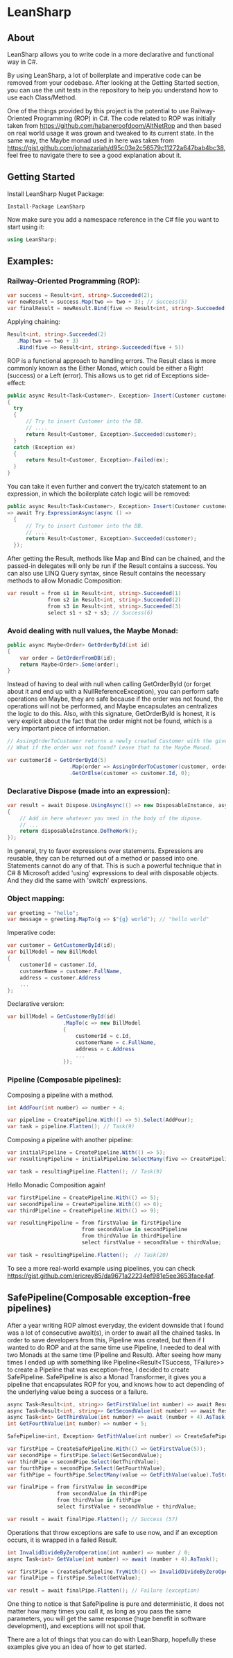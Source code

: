# LeanSharp

## About
LeanSharp allows you to write code in a more declarative and functional way in C#.

By using LeanSharp, a lot of boilerplate and imperative code can be removed from your codebase. After looking at the Getting Started section, you can use the unit tests in the repository to help you understand how to use each Class/Method.

One of the things provided by this project is the potential to use Railway-Oriented Programming (ROP) in C#. The code related to ROP was initially taken from https://github.com/habaneroofdoom/AltNetRop and then based on real world usage it was grown and tweaked to its current state. In the same way, the Maybe monad used in here was taken from https://gist.github.com/johnazariah/d95c03e2c56579c11272a647bab4bc38, feel free to navigate there to see a good explanation about it.

## Getting Started
Install LeanSharp Nuget Package:

```shell
Install-Package LeanSharp
```

Now make sure you add a namespace reference in the C# file you want to start using it:

```csharp
using LeanSharp;
```

## Examples:
### Railway-Oriented Programming (ROP):
```csharp
var success = Result<int, string>.Succeeded(2);
var newResult = success.Map(two => two + 3); // Success(5)
var finalResult = newResult.Bind(five => Result<int, string>.Succeeded(five + 5)); // Success(10)
```
Applying chaining:
```csharp
Result<int, string>.Succeeded(2)
   .Map(two => two + 3)
   .Bind(five => Result<int, string>.Succeeded(five + 5))
```
ROP is a functional approach to handling errors. The Result class is more commonly known as the Either Monad, which could be either a Right (success) or a Left (error). This allows us to get rid of Exceptions side-effect:

```csharp
public async Result<Task<Customer>, Exception> Insert(Customer customer)
{
  try
  {
      // Try to insert Customer into the DB.
      // ....
      return Result<Customer, Exception>.Succeeded(customer);
  }
  catch (Exception ex) 
  {
      return Result<Customer, Exception>.Failed(ex);
  }
}
```
You can take it even further and convert the try/catch statement to an expression, in which the boilerplate catch logic will be removed:
```csharp
public async Result<Task<Customer>, Exception> Insert(Customer customer)
=> await Try.ExpressionAsync(async () => 
  {
      // Try to insert Customer into the DB.
      // ....
      return Result<Customer, Exception>.Succeeded(customer);
  });
```
After getting the Result, methods like Map and Bind can be chained, and the passed-in delegates will only be run if the Result contains a success. You can also use LINQ Query syntax, since Result contains the necessary methods to allow Monadic Composition:
```csharp
var result = from s1 in Result<int, string>.Succeeded(1)
             from s2 in Result<int, string>.Succeeded(2)
             from s3 in Result<int, string>.Succeeded(3)
             select s1 + s2 + s3; // Success(6)
```
### Avoid dealing with null values, the Maybe Monad:
```csharp
public async Maybe<Order> GetOrderById(int id)
{
    var order = GetOrderFromDB(id);
    return Maybe<Order>.Some(order);
}
```
Instead of having to deal with null when calling GetOrderById (or forget about it and end up with a NullReferenceException), you can perform safe operations on Maybe, they are safe because if the order was not found, the operations will not be performed, and Maybe encapsulates an centralizes the logic to do this. Also, with this signature, GetOrderById is honest, it is very explicit about the fact that the order might not be found, which is a very important piece of information.

```csharp
// AssingOrderToCustomer returns a newly created Customer with the given order assgined to it.
// What if the order was not found? Leave that to the Maybe Monad.

var customerId = GetOrderById(5)
                    .Map(order => AssingOrderToCustomer(customer, order), Maybe<Customer>.None);
                    .GetOrElse(customer => customer.Id, 0);
```

### Declarative Dispose (made into an expression):
```csharp
var result = await Dispose.UsingAsync(() => new DisposableInstance, async disposableInstance =>
{
    // Add in here whatever you need in the body of the dipose.
    // ...
    return disposableInstance.DoTheWork();
});
```
In general, try to favor expressions over statements. Expressions are reusable, they can be returned out of a method or passed into one. Statements cannot do any of that. This is such a powerful technique that in C# 8 Microsoft added 'using' expressions to deal with disposable objects. And they did the same with 'switch' expressions.

### Object mapping:
```csharp
var greeting = "hello";
var message = greeting.MapTo(g => $"{g} world"); // "hello world"
```
Imperative code:
```csharp
var customer = GetCustomerById(id);
var billModel = new BillModel 
{
    customerId = customer.Id,
    customerName = customer.FullName,
    address = customer.Address
    ...
};
```
Declarative version:
```csharp
var billModel = GetCustomerById(id)
                  .MapTo(c => new BillModel 
                  {
                      customerId = c.Id,
                      customerName = c.FullName,
                      address = c.Address
                      ...
                  });
```
### Pipeline (Composable pipelines):
Composing a pipeline with a method.
```csharp
int AddFour(int number) => number + 4;

var pipeline = CreatePipeline.With(() => 5).Select(AddFour);
var task = pipeline.Flatten(); // Task(9)
```
Composing a pipeline with another pipeline:
```csharp
var initialPipeline = CreatePipeline.With(() => 5);
var resultingPipeline = initialPipeline.SelectMany(five => CreatePipeline.With(() => five + 4));

var task = resultingPipeline.Flatten(); // Task(9)
```
Hello Monadic Composition again!
```csharp
var firstPipeline = CreatePipeline.With(() => 5);
var secondPipeline = CreatePipeline.With(() => 6);
var thirdPipeline = CreatePipeline.With(() => 9);

var resultingPipeline = from firstValue in firstPipeline
                        from secondValue in secondPipeline
                        from thirdValue in thirdPipeline
                        select firstValue + secondValue + thirdValue;

var task = resultingPipeline.Flatten();  // Task(20)
```
To see a more real-world example using pipelines, you can check https://gist.github.com/ericrey85/da9671a22234ef981e5ee3653face4af.

## SafePipeline(Composable exception-free pipelines)
After a year writing ROP almost everyday, the evident downside that I found was a lot of consecutive await(s), in order to await all the chained tasks. In order to save developers from this, Pipeline was created, but then if I wanted to do ROP and at the same time use Pipeline, I needed to deal with two Monads at the same time (Pipeline and Result). After seeing how many times I ended up with something like Pipeline<Result<TSuccess, TFailure>> to create a Pipeline that was exception-free, I decided to create SafePipeline. SafePipeline is also a Monad Transformer, it gives you a pipeline that encapsulates ROP for you, and knows how to act depending of the underlying value being a success or a failure.
```csharp
async Task<Result<int, string>> GetFirstValue(int number) => await Result<int, string>.Succeeded(number + 4).AsTask();
async Task<Result<int, string>> GetSecondValue(int number) => await Result<int, string>.Succeeded(number + 5).AsTask();
async Task<int> GetThirdValue(int number) => await (number + 4).AsTask();
int GetFourthValue(int number) => number + 5;

SafePipeline<int, Exception> GetFithValue(int number) => CreateSafePipeline.TryWith(() => number + 6);

var firstPipe = CreateSafePipeline.With(() => GetFirstValue(5));
var secondPipe = firstPipe.Select(GetSecondValue);
var thirdPipe = secondPipe.Select(GetThirdValue);
var fourthPipe = secondPipe.Select(GetFourthValue);
var fithPipe = fourthPipe.SelectMany(value => GetFithValue(value).ToStringFailure());

var finalPipe = from firstValue in secondPipe
                from secondValue in thirdPipe
                from thirdValue in fithPipe
                select firstValue + secondValue + thirdValue;

var result = await finalPipe.Flatten(); // Success (57)
```
Operations that throw exceptions are safe to use now, and if an exception occurs, it is wrapped in a failed Result.
```csharp
int InvalidDivideByZeroOperation(int number) => number / 0;
async Task<int> GetValue(int number) => await (number + 4).AsTask();

var firstPipe = CreateSafePipeline.TryWith(() => InvalidDivideByZeroOperation(5));
var finalPipe = firstPipe.Select(GetValue);

var result = await finalPipe.Flatten(); // Failure (exception)
```
One thing to notice is that SafePipeline is pure and deterministic, it does not matter how many times you call it, as long as you pass the same parameters, you will get the same response (huge benefit in software development), and exceptions will not spoil that.

There are a lot of things that you can do with LeanSharp, hopefully these examples give you an idea of how to get started.
